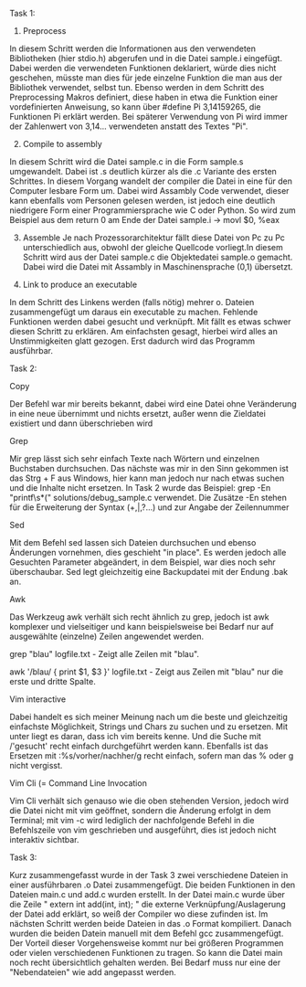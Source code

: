 Task 1:

1. Preprocess

In diesem Schritt werden die Informationen aus den verwendeten Bibliotheken (hier stdio.h) abgerufen und in die Datei sample.i eingefügt. Dabei werden die verwendeten Funktionen deklariert, würde dies nicht geschehen, müsste man dies für jede einzelne Funktion die man aus der Bibliothek verwendet, selbst tun.
Ebenso werden in dem Schritt des Preprocessing Makros definiert, diese haben in etwa die Funktion einer vordefinierten Anweisung, so kann über #define Pi 3,14159265, die Funktionen Pi erklärt werden. Bei späterer Verwendung von Pi wird immer der Zahlenwert von 3,14... verwendeten anstatt des Textes "Pi".

2. Compile to assembly

In diesem Schritt wird die Datei sample.c in die Form sample.s umgewandelt. Dabei ist .s deutlich kürzer als die .c Variante des ersten Schrittes.
In diesem Vorgang wandelt der compiler die Datei in eine für den Computer lesbare Form um. Dabei wird Assambly Code verwendet, dieser kann ebenfalls vom Personen gelesen werden, ist jedoch eine deutlich niedrigere Form einer Programmiersprache wie C oder Python. So wird zum Beispiel aus dem return 0 am Ende der Datei sample.i -> movl $0, %eax 

3. Assemble
Je nach Prozessorarchitektur fällt diese Datei von Pc zu Pc unterschiedlich aus, obwohl der gleiche Quellcode vorliegt.In diesem Schritt wird aus der Datei sample.c die Objektedatei sample.o gemacht. Dabei wird die Datei mit Assambly in Maschinensprache (0,1) übersetzt. 

4. Link to produce an executable

In dem Schritt des Linkens werden (falls nötig) mehrer o. Dateien zusammengefügt um daraus ein executable zu machen. Fehlende Funktionen werden dabei gesucht und verknüpft. Mit fällt es etwas schwer diesen Schritt zu erklären. Am einfachsten gesagt, hierbei wird alles an Unstimmigkeiten glatt gezogen. Erst dadurch wird das Programm ausführbar.

Task 2:

Copy

Der Befehl war mir bereits bekannt, dabei wird eine Datei ohne Veränderung in eine neue übernimmt und nichts ersetzt, außer wenn die Zieldatei existiert und dann überschrieben wird 

Grep

Mir grep lässt sich sehr einfach Texte nach Wörtern und einzelnen Buchstaben durchsuchen. Das nächste was mir in den Sinn gekommen ist das Strg + F aus Windows, hier kann man jedoch nur nach etwas suchen und die Inhalte nicht ersetzen.
In Task 2 wurde das Beispiel: grep -En "printf\s*\(" solutions/debug_sample.c verwendet. 
Die Zusätze -En stehen für die Erweiterung der Syntax (+,|,?...) und zur Angabe der Zeilennummer

Sed

Mit dem Befehl sed lassen sich Dateien durchsuchen und ebenso Änderungen vornehmen, dies geschieht "in place". Es werden jedoch alle Gesuchten Parameter abgeändert, in dem Beispiel, war dies noch sehr überschaubar. Sed legt gleichzeitig eine Backupdatei mit der Endung .bak an.


Awk

Das Werkzeug awk verhält sich recht ähnlich zu grep, jedoch ist awk komplexer und vielseitiger und kann beispielsweise bei Bedarf nur auf ausgewählte (einzelne) Zeilen angewendet werden.

grep "blau" logfile.txt - Zeigt alle Zeilen mit "blau".

awk '/blau/ { print $1, $3 }' logfile.txt - Zeigt aus Zeilen mit "blau" nur die erste und dritte Spalte.

Vim interactive

Dabei handelt es sich meiner Meinung nach um die beste und gleichzeitig einfachste Möglichkeit, Strings und Chars zu suchen und zu ersetzen. Mit unter liegt es daran, dass ich vim bereits kenne. Und die Suche mit /'gesucht' recht einfach durchgeführt werden kann. Ebenfalls ist das Ersetzen mit :%s/vorher/nachher/g recht einfach, sofern man das % oder g nicht vergisst.

Vim Cli (= Command Line Invocation

Vim Cli verhält sich genauso wie die oben stehenden Version, jedoch wird die Datei nicht mit vim geöffnet, sondern die Änderung erfolgt in dem Terminal; mit vim -c wird lediglich der nachfolgende Befehl in die Befehlszeile von vim geschrieben und ausgeführt, dies ist jedoch nicht interaktiv sichtbar.

Task 3:

Kurz zusammengefasst wurde in der Task 3 zwei verschiedene Dateien in einer ausführbaren .o Datei zusammengefügt.
Die beiden Funktionen in den Dateien main.c und add.c wurden erstellt. In der Datei main.c wurde über die Zeile " extern int add(int, int); " die externe Verknüpfung/Auslagerung der Datei add erklärt, so weiß der Compiler wo diese zufinden ist.
Im nächsten Schritt werden beide Dateien in das .o Format kompiliert. Danach wurden die beiden Datein manuell mit dem Befehl gcc zusammengefügt. Der Vorteil dieser Vorgehensweise kommt nur bei größeren Programmen oder vielen verschiedenen Funktionen zu tragen. So kann die Datei main noch recht übersichtlich gehalten werden. Bei Bedarf muss nur eine der "Nebendateien" wie add  angepasst werden.
